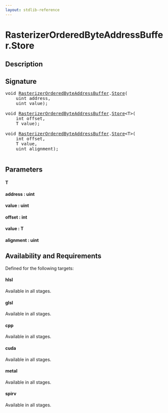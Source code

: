 ```yaml
---
layout: stdlib-reference
---
```


# RasterizerOrderedByteAddressBuffer\.Store

## Description





## Signature 

<pre>
<span class="code_keyword">void</span> <a href="/stdlib-reference/types/RasterizerOrderedByteAddressBuffer/index" class="code_type">RasterizerOrderedByteAddressBuffer</a>.<a href="/stdlib-reference/types/RasterizerOrderedByteAddressBuffer/Store">Store</a>(
    <span class="code_keyword">uint</span> <span class='code_param'>address</span>,
    <span class="code_keyword">uint</span> <span class='code_param'>value</span>);

<span class="code_keyword">void</span> <a href="/stdlib-reference/types/RasterizerOrderedByteAddressBuffer/index" class="code_type">RasterizerOrderedByteAddressBuffer</a>.<a href="/stdlib-reference/types/RasterizerOrderedByteAddressBuffer/Store">Store</a>&lt;T&gt;(
    <span class="code_keyword">int</span> <span class='code_param'>offset</span>,
    T <span class='code_param'>value</span>);

<span class="code_keyword">void</span> <a href="/stdlib-reference/types/RasterizerOrderedByteAddressBuffer/index" class="code_type">RasterizerOrderedByteAddressBuffer</a>.<a href="/stdlib-reference/types/RasterizerOrderedByteAddressBuffer/Store">Store</a>&lt;T&gt;(
    <span class="code_keyword">int</span> <span class='code_param'>offset</span>,
    T <span class='code_param'>value</span>,
    <span class="code_keyword">uint</span> <span class='code_param'>alignment</span>);

</pre>

## Parameters

#### T
#### address : uint
#### value : uint
#### offset : int
#### value : T
#### alignment : uint

## Availability and Requirements

Defined for the following targets:

#### hlsl
Available in all stages.

#### glsl
Available in all stages.

#### cpp
Available in all stages.

#### cuda
Available in all stages.

#### metal
Available in all stages.

#### spirv
Available in all stages.



